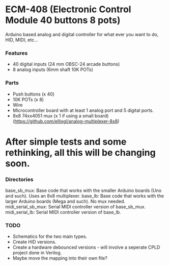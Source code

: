 ECM-408 (Electronic Control Module 40 buttons 8 pots)
=====================================================

Arduino based analog and digital controller for what ever you want to do, HID, MIDI, etc...

### Features
* 40 digital inputs (24 mm OBSC-24 arcade buttons)
* 8 analog inputs (6mm shaft 10K POTs)


### Parts
* Push buttons (x 40)
* 10K POTs (x 8)
* Wire
* Microcontroller board with at least 1 analog port and 5 digital ports.
* 8x8 74xx4051 mux (x 1 if using a small board) (https://github.com/ellisgl/analog-multiplexer-8x8)

# After simple tests and some rethinking, all this will be changing soon. 
### Directories
base_sb_mux: Base code that works with the smaller Arduino boards (Uno and such). Uses an 8x8 multiplexer.
base_lb: Base code that works with the larger Arduino boards (Mega and such). No mux needed.
midi_serial_sb_mux: Serial MIDI controller version of base_sb_mux.
midi_serial_lb: Serial MIDI controller version of base_lb.

### TODO
* Schematics for the two main types.
* Create HID versions.
* Create a hardware debounced versions - will involve a seperate CPLD project done in Verilog.
* Maybe move the mapping into their own file?